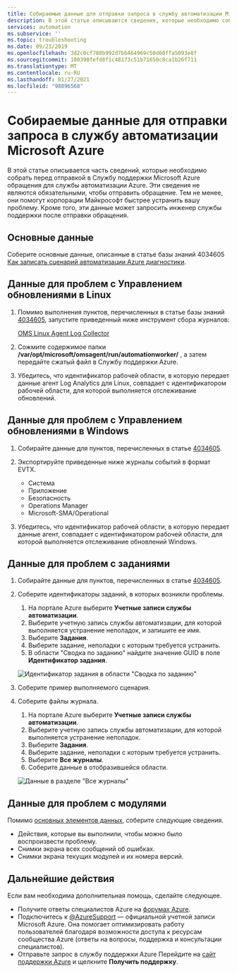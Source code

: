 ```yaml
---
title: Собираемые данные для отправки запроса в службу автоматизации Microsoft Azure | Документация Майкрософт
description: В этой статье описываются сведения, которые необходимо собрать перед отправкой в Службу поддержки Microsoft Azure обращения для службы автоматизации Azure.
services: automation
ms.subservice: ''
ms.topic: troubleshooting
ms.date: 09/23/2019
ms.openlocfilehash: 3d2c0cf780b992d7bb464969c50d60ffa5093e8f
ms.sourcegitcommit: 100390fefd8f1c48173c51b71650c8ca1b26f711
ms.translationtype: MT
ms.contentlocale: ru-RU
ms.lasthandoff: 01/27/2021
ms.locfileid: "98896568"
---
```

# <a name="data-to-collect-when-opening-a-case-for-microsoft-azure-automation"></a>Собираемые данные для отправки запроса в службу автоматизации Microsoft Azure

В этой статье описывается часть сведений, которые необходимо собрать перед отправкой в Службу поддержки Microsoft Azure обращения для службы автоматизации Azure. Эти сведения не являются обязательными, чтобы отправить обращение. Тем не менее, они помогут корпорации Майкрософт быстрее устранить вашу проблему. Кроме того, эти данные может запросить инженер службы поддержки после отправки обращения.

## <a name="basic-data"></a>Основные данные

Соберите основные данные, описанные в статье базы знаний 4034605 [Как записать сценарий автоматизации Azure диагностики](https://support.microsoft.com/help/4034605/how-to-capture-azure-automation-scripted-diagnostics).

## <a name="data-for-update-management-issues-on-linux"></a>Данные для проблем с Управлением обновлениями в Linux

1. Помимо выполнения пунктов, перечисленных в статье базы знаний [4034605](https://support.microsoft.com/help/4034605/how-to-capture-azure-automation-scripted-diagnostics), запустите приведенный ниже инструмент сбора журналов:

   [OMS Linux Agent Log Collector](https://github.com/Microsoft/OMS-Agent-for-Linux/blob/master/tools/LogCollector/OMS_Linux_Agent_Log_Collector.md)
 
2. Сожмите содержимое папки **/var/opt/microsoft/omsagent/run/automationworker/** , а затем передайте сжатый файл в Службу поддержки Azure.
 
3. Убедитесь, что идентификатор рабочей области, в которую передает данные агент Log Analytics для Linux, совпадает с идентификатором рабочей области, для которой выполняется отслеживание обновлений.

## <a name="data-for-update-management-issues-on-windows"></a>Данные для проблем с Управлением обновлениями в Windows

1. Собирайте данные для пунктов, перечисленных в статье [4034605](https://support.microsoft.com/help/4034605/how-to-capture-azure-automation-scripted-diagnostics).

2. Экспортируйте приведенные ниже журналы событий в формат EVTX.

   * Система
   * Приложение
   * Безопасность
   * Operations Manager
   * Microsoft-SMA/Operational

3. Убедитесь, что идентификатор рабочей области, в которую передает данные агент, совпадает с идентификатором рабочей области, для которой выполняется отслеживание обновлений Windows.

## <a name="data-for-job-issues"></a>Данные для проблем с заданиями

1. Собирайте данные для пунктов, перечисленных в статье [4034605](https://support.microsoft.com/help/4034605/how-to-capture-azure-automation-scripted-diagnostics).

2. Соберите идентификаторы заданий, в которых возникли проблемы.

   1. На портале Azure выберите **Учетные записи службы автоматизации**.
   2. Выберите учетную запись службы автоматизации, для которой выполняется устранение неполадок, и запишите ее имя.
   3. Выберите **Задания**.
   4. Выберите задание, неполадки с которым требуется устранить.
   5. В области "Сводка по заданию" найдите значение GUID в поле **Идентификатор задания**.

   ![Идентификатор задания в области "Сводка по заданию"](media/collect-data-microsoft-azure-automation-case/job-summary-job-id.png)

3. Соберите пример выполняемого сценария.

4. Соберите файлы журнала.

   1. На портале Azure выберите **Учетные записи службы автоматизации**.
   2. Выберите учетную запись службы автоматизации, для которой выполняется устранение неполадок.
   3. Выберите **Задания**.
   4. Выберите задание, неполадки с которым требуется устранить.
   5. Выберите **Все журналы**.
   6. Соберите данные в отобразившейся области.

   ![Данные в разделе "Все журналы"](media/collect-data-microsoft-azure-automation-case/all-logs-data.png)

## <a name="data-for-module-issues"></a>Данные для проблем с модулями

Помимо [основных элементов данных](#basic-data), соберите следующие сведения.

* Действия, которые вы выполнили, чтобы можно было воспроизвести проблему.
* Снимки экрана всех сообщений об ошибках.
* Снимки экрана текущих модулей и их номера версий.

## <a name="next-steps"></a>Дальнейшие действия

Если вам необходима дополнительная помощь, сделайте следующее.

* Получите ответы специалистов Azure на [форумах Azure](https://azure.microsoft.com/support/forums/).
* Подключитесь к [@AzureSupport](https://twitter.com/azuresupport) — официальной учетной записи Microsoft Azure. Она помогает оптимизировать работу пользователей благодаря возможности доступа к ресурсам сообщества Azure (ответы на вопросы, поддержка и консультации специалистов).
* Отправьте запрос в службу поддержки Azure Перейдите на [сайт поддержки Azure](https://azure.microsoft.com/support/options/) и щелкните **Получить поддержку**.
